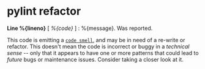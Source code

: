 # pylint refactor

**Line %{lineno}** [ _%{code}_ ]  :  %{message}.
 Was reported.

This code is emitting a [`code smell`][code smell], and may be in need of
a re-write or refactor.
 This doesn't mean the code is incorrect or buggy in a _technical sense_ -- only that it
appears to have one or more patterns that could lead to _future_ bugs or maintenance issues.
Consider taking a closer look at it.

[code smell]: https://en.wikipedia.org/wiki/Code_smell
